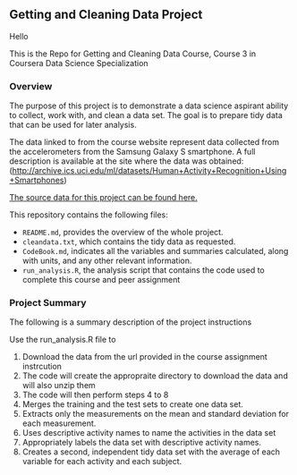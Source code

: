 ## Getting and Cleaning Data Project

Hello

This is the Repo for Getting and Cleaning Data Course,  Course 3 in Coursera Data Science Specialization


### Overview
The purpose of this project is to demonstrate a data science aspirant ability to collect, work with, and clean a data set. The goal is to prepare tidy data that can be used for later analysis.

The data linked to from the course website represent data collected from the accelerometers from the Samsung Galaxy S smartphone. A full description is available at the site where the data was obtained:
(http://archive.ics.uci.edu/ml/datasets/Human+Activity+Recognition+Using+Smartphones)

[The source data for this project can be found here.](https://d396qusza40orc.cloudfront.net/getdata%2Fprojectfiles%2FUCI%20HAR%20Dataset.zip)

This repository contains the following files:

- `README.md`, provides the overview of the whole project.
- `cleandata.txt`, which contains the tidy data as requested.
- `CodeBook.md`, indicates all the variables and summaries calculated, along with units, and any other relevant information.
- `run_analysis.R`, the analysis script that contains the code used to complete this course and peer assignment 

### Project Summary
The following is a summary description of the project instructions

Use the run_analysis.R file to
1. Download the data from the url provided in the course assignment instrcution
2. The code will create the appropraite directory to download the data and will also unzip them
3. The code will then perform steps 4 to 8
4. Merges the training and the test sets to create one data set.
5. Extracts only the measurements on the mean and standard deviation for each measurement. 
6. Uses descriptive activity names to name the activities in the data set
7. Appropriately labels the data set with descriptive activity names. 
8. Creates a second, independent tidy data set with the average of each variable for each activity and each subject. 

